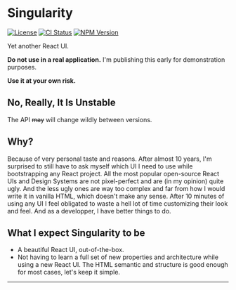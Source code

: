 # Singularity

[![License][img-license]][lnk-license]
[![CI Status][img-github]][lnk-github]
[![NPM Version][img-npm]][lnk-npm]

Yet another React UI.

**Do not use in a real application.** I'm publishing this early for demonstration purposes.

**Use it at your own risk.**

## No, Really, It Is Unstable

The API ~~may~~ will change wildly between versions.

## Why?

Because of very personal taste and reasons. After almost 10 years, I'm surprised to still have to ask myself which UI I
need to use while bootstrapping any React project. All the most popular open-source React UIs and Design Systems are not
pixel-perfect and are (in my opinion) quite ugly. And the less ugly ones are way too complex and far from how I would
write it in vanilla HTML, which doesn't make any sense. After 10 minutes of using any UI I feel obligated to waste a
hell lot of time customizing their look and feel. And as a developper, I have better things to do.

## What I expect Singularity to be

- A beautiful React UI, out-of-the-box.
- Not having to learn a full set of new properties and architecture while using a new React UI. The HTML semantic and
  structure is good enough for most cases, let's keep it simple.

---

[img-github]:
  https://img.shields.io/github/workflow/status/ivangabriele/singularity/Test/main?style=flat-square
[img-license]: https://img.shields.io/github/license/ivangabriele/singularity?style=flat-square
[img-npm]: https://img.shields.io/npm/v/@ivangabriele/singularity?style=flat-square

[lnk-github]: https://github.com/ivangabriele/singularity/actions?query=branch%3Amain++
[lnk-license]: https://github.com/ivangabriele/singularity/blob/main/LICENSE
[lnk-npm]: https://www.npmjs.com/package/@ivangabriele/singularity
